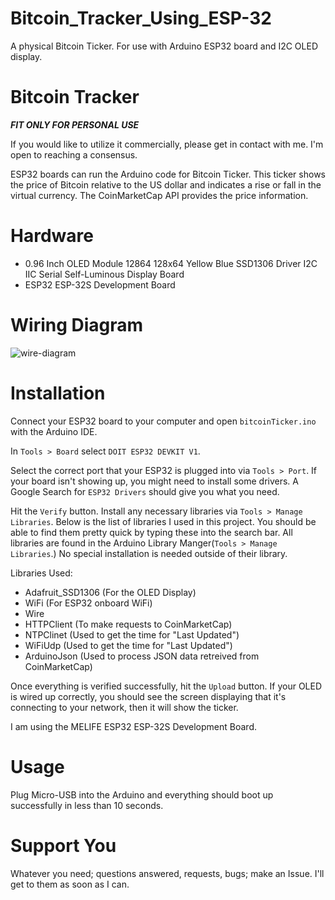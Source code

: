 # Bitcoin_Tracker_Using_ESP-32
A physical Bitcoin Ticker. For use with Arduino ESP32 board and I2C OLED display.


# Bitcoin Tracker
***FIT ONLY FOR PERSONAL USE***

If you would like to utilize it commercially, please get in contact with me. I'm open to reaching a consensus. 


ESP32 boards can run the Arduino code for Bitcoin Ticker. This ticker shows the price of Bitcoin relative to the US dollar and indicates a rise or fall in the virtual currency. The CoinMarketCap API provides the price information.


# Hardware
* 0.96 Inch OLED Module 12864 128x64 Yellow Blue SSD1306 Driver I2C IIC Serial Self-Luminous Display Board
* ESP32 ESP-32S Development Board

# Wiring Diagram
![wire-diagram](https://github.com/user-attachments/assets/8bc51a01-00f9-4658-bff0-1fc3327fcf76)


# Installation
Connect your ESP32 board to your computer and open `bitcoinTicker.ino` with the Arduino IDE. 

In `Tools > Board` select `DOIT ESP32 DEVKIT V1`.

Select the correct port that your ESP32 is plugged into via `Tools > Port`. If your board isn't showing up, you might need to install some drivers. A Google Search for `ESP32 Drivers` should give you what you need.

Hit the `Verify` button. Install any necessary libraries via `Tools > Manage Libraries`. Below is the list of libraries I used in this project. You should be able to find them pretty quick by typing these into the search bar. All libraries are found in the Arduino Library Manger(`Tools > Manage Libraries`.) No special installation is needed outside of their library.

Libraries Used:
* Adafruit_SSD1306 (For the OLED Display)
* WiFi (For ESP32 onboard WiFi)
* Wire
* HTTPClient (To make requests to CoinMarketCap)
* NTPClinet (Used to get the time for "Last Updated")
* WiFiUdp (Used to get the time for "Last Updated")
* ArduinoJson (Used to process JSON data retreived from CoinMarketCap)

Once everything is verified successfully, hit the `Upload` button. If your OLED is wired up correctly, you should see the screen displaying that it's connecting to your network, then it will show the ticker. 

I am using the MELIFE ESP32 ESP-32S Development Board.

# Usage
Plug Micro-USB into the Arduino and everything should boot up successfully in less than 10 seconds.

# Support You
Whatever you need; questions answered, requests, bugs; make an Issue. I'll get to them as soon as I can.


